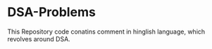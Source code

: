 # DSA-Problems

This Repository code conatins comment in hinglish language, which revolves around DSA.
